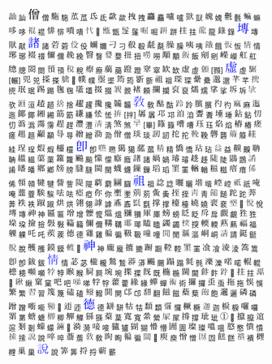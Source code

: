![_c-aVVzQ.png](images/_c-aVVzQ.png) 訕
![_c-buNMn.png](images/_c-buNMn.png) 僧
![_c08M88d.png](images/_c08M88d.png) 駞
![_c0PJQgs.png](images/_c0PJQgs.png) 苽
![_c0Rg_pC.png](images/_c0Rg_pC.png) 氐
![_c1EbcMl.png](images/_c1EbcMl.png) 歘
![_c1Jwc2P.png](images/_c1Jwc2P.png) 拽
![_c1ofdwS.png](images/_c1ofdwS.png) 麤
![_c24Vclg.png](images/_c24Vclg.png) 嚧
![_c2919Qh.png](images/_c2919Qh.png) 獃
![_c2GUN0V.png](images/_c2GUN0V.png) 媿
![_c2MwYCQ.png](images/_c2MwYCQ.png) 氎
![_c2X4VI3.png](images/_c2X4VI3.png) 䗫
![_c2_vmX7.png](images/_c2_vmX7.png) 哆
![_c2nw8ed.png](images/_c2nw8ed.png) 裩
![_c2weiSi.png](images/_c2weiSi.png) 悱
![_c3ZHzzE.png](images/_c3ZHzzE.png) 嘳
![_c3b-8qd.png](images/_c3b-8qd.png) 𢖺
![_c3f3cLp.png](images/_c3f3cLp.png) 甑
![_c3gJYrc.png](images/_c3gJYrc.png) 鬔
![_c3hPGUn.png](images/_c3hPGUn.png) 啒
![_c3m2Jpk.png](images/_c3m2Jpk.png) 跰
![_c3ws3a5.png](images/_c3ws3a5.png) 拄
![_c4DVhgP.png](images/_c4DVhgP.png) 龍
![_c53Ldg-.png](images/_c53Ldg-.png) 錄
![_c5W19AM.png](images/_c5W19AM.png) 塼
![_c5aIz2K.png](images/_c5aIz2K.png) 猒
![_c5cbYR1.png](images/_c5cbYR1.png) 諸
![_c5nWgZ2.png](images/_c5nWgZ2.png) 菪
![_c60f55s.png](images/_c60f55s.png) 伇
![_c6WB2PD.png](images/_c6WB2PD.png) 嬭
![_c6jrh_n.png](images/_c6jrh_n.png) 刁
![_c6lU0kH.png](images/_c6lU0kH.png) 殽
![_c6rFhG-.png](images/_c6rFhG-.png) 氄
![_c6sk7GU.png](images/_c6sk7GU.png) 臊
![_c70WpBb.png](images/_c70WpBb.png) 咦
![_c7_OZWV.png](images/_c7_OZWV.png) 餓
![_c7g_AUa.png](images/_c7g_AUa.png) 㤆
![_c7klNPe.png](images/_c7klNPe.png) 情
![_c8J-9zJ.png](images/_c8J-9zJ.png) 琊
![_c8JsoUV.png](images/_c8JsoUV.png) 䄌
![_c8LIWNE.png](images/_c8LIWNE.png) 儞
![_c8M1qNw.png](images/_c8M1qNw.png) 絻
![_c8PzPBh.png](images/_c8PzPBh.png) 瞖
![_c8YgFul.png](images/_c8YgFul.png) 㜈
![_c8bsBVV.png](images/_c8bsBVV.png) 扭
![_c8o9jRT.png](images/_c8o9jRT.png) 嘮
![_c93thOp.png](images/_c93thOp.png) 顒
![_c9M0Abs.png](images/_c9M0Abs.png) 飯
![_c9N1gJs.png](images/_c9N1gJs.png) 剜
![_c9NyjYr.png](images/_c9NyjYr.png) 嶸
![_c9R0q-T.png](images/_c9R0q-T.png) 舡
![_c9ptdEX.png](images/_c9ptdEX.png) 牕
![_c9t0r9x.png](images/_c9t0r9x.png) 閦
![_cAqQREx.png](images/_cAqQREx.png) 頇
![_cAwLMeB.png](images/_cAwLMeB.png) 稅
![_cBGZT_I.png](images/_cBGZT_I.png) 瘵
![_cBiMY0T.png](images/_cBiMY0T.png) 﨟
![_cBlgg60.png](images/_cBlgg60.png) 蹬
![_cBw5_rp.png](images/_cBw5_rp.png) 窣
![_cCAkfZQ.png](images/_cCAkfZQ.png) 缼
![_cCKPs3z.png](images/_cCKPs3z.png) 虛
![_cCQv_7X.png](images/_cCQv_7X.png) [顟]
![_cCc7hMy.png](images/_cCc7hMy.png) 虛
![_cCjVaDr.png](images/_cCjVaDr.png) [輾]
![_cD6xSJc.png](images/_cD6xSJc.png) 兕
![_cD8gvsD.png](images/_cD8gvsD.png) 搽
![_cDA9JTC.png](images/_cDA9JTC.png) 𦡬
![_cDFye3f.png](images/_cDFye3f.png) 幞
![_cDHi0OM.png](images/_cDHi0OM.png) 埿
![_cD_tjov.png](images/_cD_tjov.png) 筠
![_cDiMY-x.png](images/_cDiMY-x.png) 斵
![_cDlLm8i.png](images/_cDlLm8i.png) 祖
![_cDtYY1o.png](images/_cDtYY1o.png) 琛
![_cDvY-xS.png](images/_cDvY-xS.png) 纍
![_cE4rsXB.png](images/_cE4rsXB.png) 邈
![_cEEK4m0.png](images/_cEEK4m0.png) 芊
![_cEUttgc.png](images/_cEUttgc.png) 㨮
![_cEhDsUw.png](images/_cEhDsUw.png) 珉
![_cEog3ho.png](images/_cEog3ho.png) 踢
![_cF2_t8i.png](images/_cF2_t8i.png) 毱
![_cF6di9Y.png](images/_cF6di9Y.png) 壒
![_cFLkkaQ.png](images/_cFLkkaQ.png) 掇
![_cFtB5zk.png](images/_cFtB5zk.png) 䚄
![_cFvHGuZ.png](images/_cFvHGuZ.png) 頼
![_cFwJhgA.png](images/_cFwJhgA.png) 攔
![_cFxe5yM.png](images/_cFxe5yM.png) 裒
![_cG6Wmjx.png](images/_cG6Wmjx.png) 燸
![_cG8KC_F.png](images/_cG8KC_F.png) 挲
![_cH3en9i.png](images/_cH3en9i.png) 坼
![_cH6EBTT.png](images/_cH6EBTT.png) 欤
![_cHFu1g8.png](images/_cHFu1g8.png) 洹
![_cHkhRfy.png](images/_cHkhRfy.png) 趦
![_cI1YBsQ.png](images/_cI1YBsQ.png) 捨
![_cI7s3xO.png](images/_cI7s3xO.png) 趯
![_cI9ZCGZ.png](images/_cI9ZCGZ.png) 攙
![_cI9ubTD.png](images/_cI9ubTD.png) 韛
![_cIR47Nj.png](images/_cIR47Nj.png) 敎
![_cIe6sJ9.png](images/_cIe6sJ9.png) 酤
![_cIfCa8T.png](images/_cIfCa8T.png) 跉
![_cJGJAuO.png](images/_cJGJAuO.png) 臏
![_cJN4kRh.png](images/_cJN4kRh.png) 彴
![_cJP7RJ-.png](images/_cJP7RJ-.png) 麻
![_cJlPENg.png](images/_cJlPENg.png) 迤
![_cJmCJu7.png](images/_cJmCJu7.png) 鎁
![_cK2QBRl.png](images/_cK2QBRl.png) 緗
![_cKCt5ys.png](images/_cKCt5ys.png) 筯
![_cKO6F0M.png](images/_cKO6F0M.png) 縑
![_cKRoZF1.png](images/_cKRoZF1.png) 恡
![_cKabH-y.png](images/_cKabH-y.png) [拌]
![_cKb9Iag.png](images/_cKb9Iag.png) 羼
![_cKkkErQ.png](images/_cKkkErQ.png) 邛
![_cKuK4L4.png](images/_cKuK4L4.png) 洎
![_cL0Tw3v.png](images/_cL0Tw3v.png) 聻
![_cL0wbVA.png](images/_cL0wbVA.png) 埵
![_cL9DDq_.png](images/_cL9DDq_.png) 鉆
![_cLAajMy.png](images/_cLAajMy.png) 忉
![_cLMKKnQ.png](images/_cLMKKnQ.png) 潙
![_cLYAf-j.png](images/_cLYAf-j.png) 霶
![_cLhgFXB.png](images/_cLhgFXB.png) 趕
![_cLpBaxK.png](images/_cLpBaxK.png) 灃
![_cLt0ZEi.png](images/_cLt0ZEi.png) 淸
![_cLw6fRy.png](images/_cLw6fRy.png) 煞
![_cM1mr0_.png](images/_cM1mr0_.png) [畢]
![_cM4bGMH.png](images/_cM4bGMH.png) 籙
![_cMSEIpo.png](images/_cMSEIpo.png) 嘈
![_cMUyYFU.png](images/_cMUyYFU.png) 珏
![_cMyyYsq.png](images/_cMyyYsq.png) 焰
![_cMzxZcr.png](images/_cMzxZcr.png) 樁
![_cNZ1rBN.png](images/_cNZ1rBN.png) 瘥
![_cNamw3U.png](images/_cNamw3U.png) 趄
![_cOMROsz.png](images/_cOMROsz.png) 顢
![_cOrMl01.png](images/_cOrMl01.png) 㝵
![_cP9oMx2.png](images/_cP9oMx2.png) 繒
![_cPa0OHq.png](images/_cPa0OHq.png) 泐
![_cPeLTvK.png](images/_cPeLTvK.png) 僧
![_cPsBQ8F.png](images/_cPsBQ8F.png) 琰
![_cPtPhZc.png](images/_cPtPhZc.png) 訒
![_cQ1XKIo.png](images/_cQ1XKIo.png) 拕
![_cQ8xbO4.png](images/_cQ8xbO4.png) 鞔
![_cQVBXYh.png](images/_cQVBXYh.png) 礱
![_cQoh_Dx.png](images/_cQoh_Dx.png) 䉬
![_cRNRSQK.png](images/_cRNRSQK.png) 絓
![_cRVd89O.png](images/_cRVd89O.png) 珵
![_cRYP9AM.png](images/_cRYP9AM.png) 煆
![_cRa4hol.png](images/_cRa4hol.png) 欞
![_cRpXKmw.png](images/_cRpXKmw.png) 卽
![_cRtAFIm.png](images/_cRtAFIm.png) 㬠
![_cSCq-sb.png](images/_cSCq-sb.png) 獦
![_cSPyS1R.png](images/_cSPyS1R.png) 蓏
![_cSQgioD.png](images/_cSQgioD.png) 精
![_cSRBsYL.png](images/_cSRBsYL.png) 憍
![_cSweJAj.png](images/_cSweJAj.png) 玷
![_cSyV3U8.png](images/_cSyV3U8.png) 益
![_cT2pL7H.png](images/_cT2pL7H.png) 齅
![_cT3LhM9.png](images/_cT3LhM9.png) 聃
![_cTGU2_X.png](images/_cTGU2_X.png) 縕
![_cTaBTau.png](images/_cTaBTau.png) 蕖
![_cTdai1G.png](images/_cTdai1G.png) 籮
![_cTiM-va.png](images/_cTiM-va.png) 飈
![_cTmSzen.png](images/_cTmSzen.png) 懞
![_cTu9hq6.png](images/_cTu9hq6.png) 廕
![_cTy9v7k.png](images/_cTy9v7k.png) 諸
![_cU71g14.png](images/_cU71g14.png) 媧
![_cU7bvyB.png](images/_cU7bvyB.png) 璿
![_cUIvLBi.png](images/_cUIvLBi.png) 趍
![_cUJdp2z.png](images/_cUJdp2z.png) 陡
![_cURjUtj.png](images/_cURjUtj.png) 鵾
![_cUWFuD_.png](images/_cUWFuD_.png) 誵
![_cUW_t3P.png](images/_cUW_t3P.png) 皤
![_cU_SzIh.png](images/_cU_SzIh.png) 鄕
![_cUjBtvE.png](images/_cUjBtvE.png) 牓
![_cUpgnaQ.png](images/_cUpgnaQ.png) 膖
![_cUplPmb.png](images/_cUplPmb.png) 閩
![_cUwDYaK.png](images/_cUwDYaK.png) 蠛
![_cUzF_NA.png](images/_cUzF_NA.png) 鏁
![_cV8ajVW.png](images/_cV8ajVW.png) 瑫
![_cW-xKeA.png](images/_cW-xKeA.png) 罣
![_cW9Q4Pj.png](images/_cW9Q4Pj.png) 輶
![_cWB-wC_.png](images/_cWB-wC_.png) 糍
![_cWGEhNF.png](images/_cWGEhNF.png) 瘖
![_cWNsXuR.png](images/_cWNsXuR.png) 俙
![_cWkvS29.png](images/_cWkvS29.png) 顇
![_cWvqDl0.png](images/_cWvqDl0.png) 犍
![_cWw6Qly.png](images/_cWw6Qly.png) 訾
![_cWw9evQ.png](images/_cWw9evQ.png) 隄
![_cWzm3Cs.png](images/_cWzm3Cs.png) 藭
![_cX6CEDb.png](images/_cX6CEDb.png) 圝
![_cXGaW63.png](images/_cXGaW63.png) 祖
![_cXGbug7.png](images/_cXGbug7.png) 諗
![_cXIgV1X.png](images/_cXIgV1X.png) 曬
![_cXSIyZO.png](images/_cXSIyZO.png) 堦
![_cXT7iaW.png](images/_cXT7iaW.png) 崆
![_cXry_97.png](images/_cXry_97.png) 祇
![_cY3mkBk.png](images/_cY3mkBk.png) 唵
![_cYIEvAS.png](images/_cYIEvAS.png) 虀
![_cYRGZwt.png](images/_cYRGZwt.png) 騃
![_cY_wVTX.png](images/_cY_wVTX.png) 呿
![_cYnyGP0.png](images/_cYnyGP0.png) 瘂
![_cYtdofS.png](images/_cYtdofS.png) 你
![_cZ7Eo6j.png](images/_cZ7Eo6j.png) 壍
![_cZ9niqj.png](images/_cZ9niqj.png) 莂
![_cZtgdrL.png](images/_cZtgdrL.png) 夤
![_c_FhWgE.png](images/_c_FhWgE.png) 挃
![_c_GFJ-l.png](images/_c_GFJ-l.png) 靑
![_c_czhg_.png](images/_c_czhg_.png) 䭔
![_caEgBF_.png](images/_caEgBF_.png) 跎
![_caGyXqK.png](images/_caGyXqK.png) 莾
![_caQaRBr.png](images/_caQaRBr.png) 袟
![_cay0FKG.png](images/_cay0FKG.png) 踧
![_cay7Eud.png](images/_cay7Eud.png) 烘
![_cbBd_hY.png](images/_cbBd_hY.png) 翎
![_cbKgc4v.png](images/_cbKgc4v.png) 謼
![_cbeELJq.png](images/_cbeELJq.png) 鼒
![_cbkJYAn.png](images/_cbkJYAn.png) 㲯
![_cc0hloI.png](images/_cc0hloI.png) 撑
![_ccErbyQ.png](images/_ccErbyQ.png) 檯
![_ccGiJ4y.png](images/_ccGiJ4y.png) 嬈
![_ccO9JVi.png](images/_ccO9JVi.png) 裵
![_ccRqtTU.png](images/_ccRqtTU.png) 𡎺
![_ccVzgAc.png](images/_ccVzgAc.png) 悅
![_cd7kG4E.png](images/_cd7kG4E.png) 塼
![_cdT3Aoz.png](images/_cdT3Aoz.png) 神
![_cdefSBo.png](images/_cdefSBo.png) 匾
![_cdjCTu-.png](images/_cdjCTu-.png) 增
![_cdrXfqs.png](images/_cdrXfqs.png) 懡
![_ce3u7Xx.png](images/_ce3u7Xx.png) 熅
![_ceIHJA-.png](images/_ceIHJA-.png) 獼
![_ceInpGv.png](images/_ceInpGv.png) 厙
![_ceJODA_.png](images/_ceJODA_.png) 螃
![_ceU-mE0.png](images/_ceU-mE0.png) 眨
![_ceWi2xo.png](images/_ceWi2xo.png) 戽
![_ceY1t1_.png](images/_ceY1t1_.png) 覰
![_cere3xy.png](images/_cere3xy.png) 狌
![_cet_Ylr.png](images/_cet_Ylr.png) 垜
![_cezCDF2.png](images/_cezCDF2.png) 撿
![_cf90p8p.png](images/_cf90p8p.png) 斅
![_cfLInD8.png](images/_cfLInD8.png) 𥶡
![_cfMK3Qe.png](images/_cfMK3Qe.png) 儞
![_cfw0elm.png](images/_cfw0elm.png) 鞲
![_cg7PKit.png](images/_cg7PKit.png) 瑘
![_cgGiUWG.png](images/_cgGiUWG.png) 瞌
![_cgNlwtC.png](images/_cgNlwtC.png) 蠲
![_cgWpiua.png](images/_cgWpiua.png) 揬
![_cgXHfHs.png](images/_cgXHfHs.png) 輭
![_cgpqFPB.png](images/_cgpqFPB.png) 爇
![_cgtvPxM.png](images/_cgtvPxM.png) 福
![_cgwtAQB.png](images/_cgwtAQB.png) 躶
![_ch6p0mu.png](images/_ch6p0mu.png) 吒
![_chA87-X.png](images/_chA87-X.png) 蒺
![_chABteA.png](images/_chABteA.png) 德
![_chE_KJj.png](images/_chE_KJj.png) 雞
![_chK5pJF.png](images/_chK5pJF.png) 徧
![_ci41xW9.png](images/_ci41xW9.png) 靸
![_ciFIf4x.png](images/_ciFIf4x.png) 噇
![_ciPFfa0.png](images/_ciPFfa0.png) 閒
![_ciV6I3p.png](images/_ciV6I3p.png) 漚
![_cibf1Rl.png](images/_cibf1Rl.png) 峒
![_cigRKYF.png](images/_cigRKYF.png) 請
![_cigVzwk.png](images/_cigVzwk.png) 鋌
![_cit8gKw.png](images/_cit8gKw.png) 脫
![_civlYSr.png](images/_civlYSr.png) 雘
![_cj-xJh8.png](images/_cj-xJh8.png) 鏌
![_cj0gKKY.png](images/_cj0gKKY.png) 𨍏
![_cjBrTBe.png](images/_cjBrTBe.png) 神
![_cj_wmIR.png](images/_cj_wmIR.png) 龐
![_cjl52hg.png](images/_cjl52hg.png) 摝
![_cjmr1C4.png](images/_cjmr1C4.png) 蹰
![_cjqnUnR.png](images/_cjqnUnR.png) 鞚
![_cjwg2Qa.png](images/_cjwg2Qa.png) 罣
![_cjzfXVS.png](images/_cjzfXVS.png) 飡
![_ck-qnPe.png](images/_ck-qnPe.png) 淩
![_ck5F26u.png](images/_ck5F26u.png) 篙
![_ckLCAJm.png](images/_ckLCAJm.png) 卽
![_ckLI1c3.png](images/_ckLI1c3.png) 鈸
![_ckbAIcS.png](images/_ckbAIcS.png) 情
![_ckpXF_P.png](images/_ckpXF_P.png) 苾
![_clECCI2.png](images/_clECCI2.png) 櫳
![_clFewj8.png](images/_clFewj8.png) 鶖
![_clQdE6i.png](images/_clQdE6i.png) 漭
![_clR1Prl.png](images/_clR1Prl.png) 颺
![_cl_r4Mr.png](images/_cl_r4Mr.png) 蹋
![_cljK1xR.png](images/_cljK1xR.png) 毿
![_cm69Q9T.png](images/_cm69Q9T.png) 濼
![_cmBP3hk.png](images/_cmBP3hk.png) 喏
![_cmGhk_K.png](images/_cmGhk_K.png) 輥
![_cmTyQoG.png](images/_cmTyQoG.png) 槵
![_cmXl52m.png](images/_cmXl52m.png) 嚬
![_cm_6HVU.png](images/_cm_6HVU.png) 㹀
![_cm_foj5.png](images/_cm_foj5.png) 睺
![_cml5pJF.png](images/_cml5pJF.png) 屙
![_cmsanwV.png](images/_cmsanwV.png) 埦
![_cnAgUfd.png](images/_cnAgUfd.png) 揲
![_cnNXfTq.png](images/_cnNXfTq.png) 既
![_cnNn24P.png](images/_cnNn24P.png) 椸
![_cnonxI1.png](images/_cnonxI1.png) 閫
![_co1AKat.png](images/_co1AKat.png) 飰
![_co6pF0m.png](images/_co6pF0m.png) 𨁝
![_coB6co0.png](images/_coB6co0.png) 拄
![_coQzVUy.png](images/_coQzVUy.png) 𣽅
![_cokLYJc.png](images/_cokLYJc.png) 䋺
![_cov6k_Y.png](images/_cov6k_Y.png) 窠
![_coycu3S.png](images/_coycu3S.png) 吧
![_cp3qF1V.png](images/_cp3qF1V.png) 㖒
![_cp8_MJK.png](images/_cp8_MJK.png) 牸
![_cpFbVHZ.png](images/_cpFbVHZ.png) 藿
![_cpOpHXa.png](images/_cpOpHXa.png) 緣
![_cpqVBm-.png](images/_cpqVBm-.png) 蟬
![_cq4Rwve.png](images/_cq4Rwve.png) 術
![_cq5aOR_.png](images/_cq5aOR_.png) 攞
![_cq8blvb.png](images/_cq8blvb.png) 䖝
![_cqDMKM2.png](images/_cqDMKM2.png) 拖
![_cqGlJqs.png](images/_cqGlJqs.png) 悞
![_cqLGwk_.png](images/_cqLGwk_.png) 繁
![_cqXo3yf.png](images/_cqXo3yf.png) 習
![_cqj6yrc.png](images/_cqj6yrc.png) 篾
![_cr4aF7j.png](images/_cr4aF7j.png) 磕
![_crA37Y5.png](images/_crA37Y5.png) 鱍
![_crD26E7.png](images/_crD26E7.png) 閴
![_crFHTn5.png](images/_crFHTn5.png) 邙
![_crFSfCW.png](images/_crFSfCW.png) 翻
![_crIA8j-.png](images/_crIA8j-.png) 𩝐
![_crSLSbT.png](images/_crSLSbT.png) 蔾
![_crSkdR7.png](images/_crSkdR7.png) 飽
![_cre-mQb.png](images/_cre-mQb.png) 邐
![_crn2NQQ.png](images/_crn2NQQ.png) 磷
![_crwGWcl.png](images/_crwGWcl.png) 蹭
![_cs-H1t8.png](images/_cs-H1t8.png) 㘅
![_csCb9nz.png](images/_csCb9nz.png) 𩕳
![_csEzP0F.png](images/_csEzP0F.png) 迊
![_csYxhe6.png](images/_csYxhe6.png) 德
![_cs_258M.png](images/_cs_258M.png) 缾
![_cscCA1f.png](images/_cscCA1f.png) 牯
![_ct6hR_Q.png](images/_ct6hR_Q.png) 纇
![_ct7lU2E.png](images/_ct7lU2E.png) 㦬
![_ctFQ15t.png](images/_ctFQ15t.png) 橛
![_ctGo09t.png](images/_ctGo09t.png) 迦
![_ctI_7dm.png](images/_ctI_7dm.png) 棙
![_ctYDgu0.png](images/_ctYDgu0.png) 囉
![_cu4bNO6.png](images/_cu4bNO6.png) 罤
![_cuBO0zX.png](images/_cuBO0zX.png) 螗
![_cuGFxzL.png](images/_cuGFxzL.png) 楖
![_cuRp57i.png](images/_cuRp57i.png) 觶
![_cu_nqpa.png](images/_cu_nqpa.png) 猻
![_cun-0sw.png](images/_cun-0sw.png) 葈
![_cv4Cex7.png](images/_cv4Cex7.png) 寬
![_cvNPzTS.png](images/_cvNPzTS.png) 縈
![_cvVeXzK.png](images/_cvVeXzK.png) 㞘
![_cwKEnbV.png](images/_cwKEnbV.png) 撐
![_cwM3Nh9.png](images/_cwM3Nh9.png) 玼
![_cwTFeYy.png](images/_cwTFeYy.png) 𣗖
![_cwX-qdy.png](images/_cwX-qdy.png) 攛
![_cwaYKcb.png](images/_cwaYKcb.png) 逭
![_cwm5E3j.png](images/_cwm5E3j.png) 剗
![_cwqdsmP.png](images/_cwqdsmP.png) 蠓
![_cwqrDpP.png](images/_cwqrDpP.png) 𨨄
![_cwwHz5Q.png](images/_cwwHz5Q.png) 漪
![_cxApdq7.png](images/_cxApdq7.png) 唼
![_cxGIqph.png](images/_cxGIqph.png) 獹
![_cxOAt6v.png](images/_cxOAt6v.png) 猢
![_cxnTW_W.png](images/_cxnTW_W.png) 懵
![_cxxXc1A.png](images/_cxxXc1A.png) 圊
![_cxz7Hag.png](images/_cxz7Hag.png) 璨
![_cyEr4la.png](images/_cyEr4la.png) 嗢
![_cyKazTE.png](images/_cyKazTE.png) 憨
![_cyLm4HO.png](images/_cyLm4HO.png) 憒
![_cyTPLd6.png](images/_cyTPLd6.png) 𢱢
![_cyTg_1x.png](images/_cyTg_1x.png) 說
![_cykUCIp.png](images/_cykUCIp.png) 啐
![_cyt19g5.png](images/_cyt19g5.png) 薝
![_cyuXxNM.png](images/_cyuXxNM.png) 敎
![_cz13Swv.png](images/_cz13Swv.png) 眴
![_cz764sf.png](images/_cz764sf.png) 徧
![_cz8Ll7x.png](images/_cz8Ll7x.png) 𨵩
![_czKqOUx.png](images/_czKqOUx.png) 庾
![_czQmcOG.png](images/_czQmcOG.png) 憎
![_cz_rTxq.png](images/_cz_rTxq.png) 㘞
![_czb8oGE.png](images/_czb8oGE.png) 餻
![_czbtp5y.png](images/_czbtp5y.png) 䙡
![_czeK11i.png](images/_czeK11i.png) 榸
![_czgRlZR.png](images/_czgRlZR.png) 巢
![_czjoylW.png](images/_czjoylW.png) 說
![_czlhKY9.png](images/_czlhKY9.png) 筭
![_czp-uWr.png](images/_czp-uWr.png) 捋
![_czpz5sl.png](images/_czpz5sl.png) 蘄
